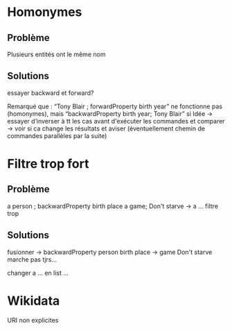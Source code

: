 

# Homonymes
## Problème
Plusieurs entités ont le même nom
## Solutions
essayer backward et forward?

Remarqué que : “Tony Blair ; forwardProperty birth year” ne fonctionne pas (homonymes),
mais “backwardProperty birth year; Tony Blair” si
Idée
-> essayer d’inverser à tt les cas avant d'exécuter les commandes et comparer
-> voir si ca change les résultats et aviser (éventuellement chemin de commandes parallèles par la suite)

# Filtre trop fort
## Problème
a person ; backwardProperty birth place
a game; Don't starve
-> a ... filtre trop


## Solutions
fusionner
-> backwardProperty person birth place
-> game Don't starve
marche pas tjrs...

changer a ... en list ...

# Wikidata
URI non explicites